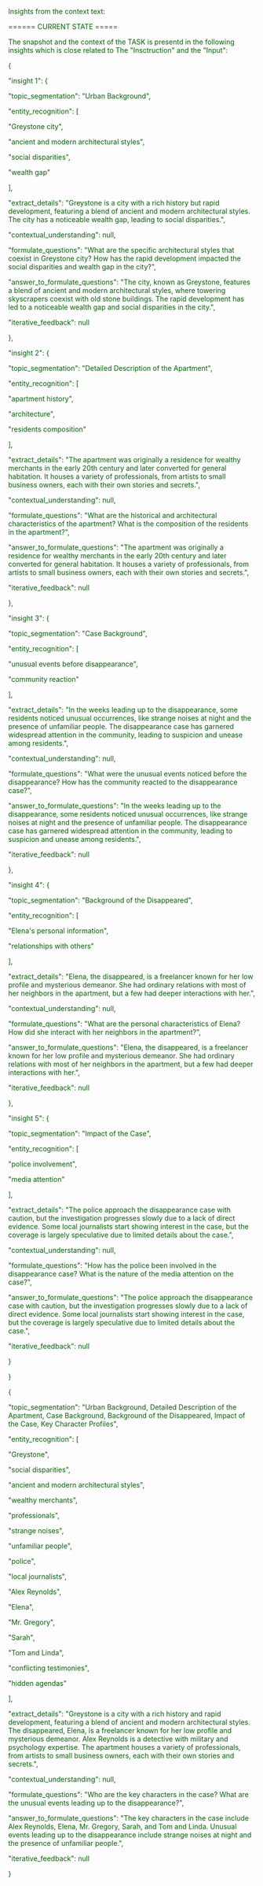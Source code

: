 
<span style='color: darkgreen;'>Insights from the context text:</span>


<span style='color: darkgreen;'>====== CURRENT STATE =====</span>

<span style='color: darkgreen;'>The snapshot and the context of the TASK is presentd in the following insights which is close related to The &quot;Insctruction&quot; and the &quot;Input&quot;:</span>

<span style='color: darkgreen;'>{</span>

<span style='color: darkgreen;'>    &quot;insight 1&quot;: {</span>

<span style='color: darkgreen;'>        &quot;topic_segmentation&quot;: &quot;Urban Background&quot;,</span>

<span style='color: darkgreen;'>        &quot;entity_recognition&quot;: [</span>

<span style='color: darkgreen;'>            &quot;Greystone city&quot;,</span>

<span style='color: darkgreen;'>            &quot;ancient and modern architectural styles&quot;,</span>

<span style='color: darkgreen;'>            &quot;social disparities&quot;,</span>

<span style='color: darkgreen;'>            &quot;wealth gap&quot;</span>

<span style='color: darkgreen;'>        ],</span>

<span style='color: darkgreen;'>        &quot;extract_details&quot;: &quot;Greystone is a city with a rich history but rapid development, featuring a blend of ancient and modern architectural styles. The city has a noticeable wealth gap, leading to social disparities.&quot;,</span>

<span style='color: darkgreen;'>        &quot;contextual_understanding&quot;: null,</span>

<span style='color: darkgreen;'>        &quot;formulate_questions&quot;: &quot;What are the specific architectural styles that coexist in Greystone city? How has the rapid development impacted the social disparities and wealth gap in the city?&quot;,</span>

<span style='color: darkgreen;'>        &quot;answer_to_formulate_questions&quot;: &quot;The city, known as Greystone, features a blend of ancient and modern architectural styles, where towering skyscrapers coexist with old stone buildings. The rapid development has led to a noticeable wealth gap and social disparities in the city.&quot;,</span>

<span style='color: darkgreen;'>        &quot;iterative_feedback&quot;: null</span>

<span style='color: darkgreen;'>    },</span>

<span style='color: darkgreen;'>    &quot;insight 2&quot;: {</span>

<span style='color: darkgreen;'>        &quot;topic_segmentation&quot;: &quot;Detailed Description of the Apartment&quot;,</span>

<span style='color: darkgreen;'>        &quot;entity_recognition&quot;: [</span>

<span style='color: darkgreen;'>            &quot;apartment history&quot;,</span>

<span style='color: darkgreen;'>            &quot;architecture&quot;,</span>

<span style='color: darkgreen;'>            &quot;residents composition&quot;</span>

<span style='color: darkgreen;'>        ],</span>

<span style='color: darkgreen;'>        &quot;extract_details&quot;: &quot;The apartment was originally a residence for wealthy merchants in the early 20th century and later converted for general habitation. It houses a variety of professionals, from artists to small business owners, each with their own stories and secrets.&quot;,</span>

<span style='color: darkgreen;'>        &quot;contextual_understanding&quot;: null,</span>

<span style='color: darkgreen;'>        &quot;formulate_questions&quot;: &quot;What are the historical and architectural characteristics of the apartment? What is the composition of the residents in the apartment?&quot;,</span>

<span style='color: darkgreen;'>        &quot;answer_to_formulate_questions&quot;: &quot;The apartment was originally a residence for wealthy merchants in the early 20th century and later converted for general habitation. It houses a variety of professionals, from artists to small business owners, each with their own stories and secrets.&quot;,</span>

<span style='color: darkgreen;'>        &quot;iterative_feedback&quot;: null</span>

<span style='color: darkgreen;'>    },</span>

<span style='color: darkgreen;'>    &quot;insight 3&quot;: {</span>

<span style='color: darkgreen;'>        &quot;topic_segmentation&quot;: &quot;Case Background&quot;,</span>

<span style='color: darkgreen;'>        &quot;entity_recognition&quot;: [</span>

<span style='color: darkgreen;'>            &quot;unusual events before disappearance&quot;,</span>

<span style='color: darkgreen;'>            &quot;community reaction&quot;</span>

<span style='color: darkgreen;'>        ],</span>

<span style='color: darkgreen;'>        &quot;extract_details&quot;: &quot;In the weeks leading up to the disappearance, some residents noticed unusual occurrences, like strange noises at night and the presence of unfamiliar people. The disappearance case has garnered widespread attention in the community, leading to suspicion and unease among residents.&quot;,</span>

<span style='color: darkgreen;'>        &quot;contextual_understanding&quot;: null,</span>

<span style='color: darkgreen;'>        &quot;formulate_questions&quot;: &quot;What were the unusual events noticed before the disappearance? How has the community reacted to the disappearance case?&quot;,</span>

<span style='color: darkgreen;'>        &quot;answer_to_formulate_questions&quot;: &quot;In the weeks leading up to the disappearance, some residents noticed unusual occurrences, like strange noises at night and the presence of unfamiliar people. The disappearance case has garnered widespread attention in the community, leading to suspicion and unease among residents.&quot;,</span>

<span style='color: darkgreen;'>        &quot;iterative_feedback&quot;: null</span>

<span style='color: darkgreen;'>    },</span>

<span style='color: darkgreen;'>    &quot;insight 4&quot;: {</span>

<span style='color: darkgreen;'>        &quot;topic_segmentation&quot;: &quot;Background of the Disappeared&quot;,</span>

<span style='color: darkgreen;'>        &quot;entity_recognition&quot;: [</span>

<span style='color: darkgreen;'>            &quot;Elena&#x27;s personal information&quot;,</span>

<span style='color: darkgreen;'>            &quot;relationships with others&quot;</span>

<span style='color: darkgreen;'>        ],</span>

<span style='color: darkgreen;'>        &quot;extract_details&quot;: &quot;Elena, the disappeared, is a freelancer known for her low profile and mysterious demeanor. She had ordinary relations with most of her neighbors in the apartment, but a few had deeper interactions with her.&quot;,</span>

<span style='color: darkgreen;'>        &quot;contextual_understanding&quot;: null,</span>

<span style='color: darkgreen;'>        &quot;formulate_questions&quot;: &quot;What are the personal characteristics of Elena? How did she interact with her neighbors in the apartment?&quot;,</span>

<span style='color: darkgreen;'>        &quot;answer_to_formulate_questions&quot;: &quot;Elena, the disappeared, is a freelancer known for her low profile and mysterious demeanor. She had ordinary relations with most of her neighbors in the apartment, but a few had deeper interactions with her.&quot;,</span>

<span style='color: darkgreen;'>        &quot;iterative_feedback&quot;: null</span>

<span style='color: darkgreen;'>    },</span>

<span style='color: darkgreen;'>    &quot;insight 5&quot;: {</span>

<span style='color: darkgreen;'>        &quot;topic_segmentation&quot;: &quot;Impact of the Case&quot;,</span>

<span style='color: darkgreen;'>        &quot;entity_recognition&quot;: [</span>

<span style='color: darkgreen;'>            &quot;police involvement&quot;,</span>

<span style='color: darkgreen;'>            &quot;media attention&quot;</span>

<span style='color: darkgreen;'>        ],</span>

<span style='color: darkgreen;'>        &quot;extract_details&quot;: &quot;The police approach the disappearance case with caution, but the investigation progresses slowly due to a lack of direct evidence. Some local journalists start showing interest in the case, but the coverage is largely speculative due to limited details about the case.&quot;,</span>

<span style='color: darkgreen;'>        &quot;contextual_understanding&quot;: null,</span>

<span style='color: darkgreen;'>        &quot;formulate_questions&quot;: &quot;How has the police been involved in the disappearance case? What is the nature of the media attention on the case?&quot;,</span>

<span style='color: darkgreen;'>        &quot;answer_to_formulate_questions&quot;: &quot;The police approach the disappearance case with caution, but the investigation progresses slowly due to a lack of direct evidence. Some local journalists start showing interest in the case, but the coverage is largely speculative due to limited details about the case.&quot;,</span>

<span style='color: darkgreen;'>        &quot;iterative_feedback&quot;: null</span>

<span style='color: darkgreen;'>    }</span>

<span style='color: darkgreen;'>}</span>

<span style='color: darkgreen;'>{</span>

<span style='color: darkgreen;'>    &quot;topic_segmentation&quot;: &quot;Urban Background, Detailed Description of the Apartment, Case Background, Background of the Disappeared, Impact of the Case, Key Character Profiles&quot;,</span>

<span style='color: darkgreen;'>    &quot;entity_recognition&quot;: [</span>

<span style='color: darkgreen;'>        &quot;Greystone&quot;,</span>

<span style='color: darkgreen;'>        &quot;social disparities&quot;,</span>

<span style='color: darkgreen;'>        &quot;ancient and modern architectural styles&quot;,</span>

<span style='color: darkgreen;'>        &quot;wealthy merchants&quot;,</span>

<span style='color: darkgreen;'>        &quot;professionals&quot;,</span>

<span style='color: darkgreen;'>        &quot;strange noises&quot;,</span>

<span style='color: darkgreen;'>        &quot;unfamiliar people&quot;,</span>

<span style='color: darkgreen;'>        &quot;police&quot;,</span>

<span style='color: darkgreen;'>        &quot;local journalists&quot;,</span>

<span style='color: darkgreen;'>        &quot;Alex Reynolds&quot;,</span>

<span style='color: darkgreen;'>        &quot;Elena&quot;,</span>

<span style='color: darkgreen;'>        &quot;Mr. Gregory&quot;,</span>

<span style='color: darkgreen;'>        &quot;Sarah&quot;,</span>

<span style='color: darkgreen;'>        &quot;Tom and Linda&quot;,</span>

<span style='color: darkgreen;'>        &quot;conflicting testimonies&quot;,</span>

<span style='color: darkgreen;'>        &quot;hidden agendas&quot;</span>

<span style='color: darkgreen;'>    ],</span>

<span style='color: darkgreen;'>    &quot;extract_details&quot;: &quot;Greystone is a city with a rich history and rapid development, featuring a blend of ancient and modern architectural styles. The disappeared, Elena, is a freelancer known for her low profile and mysterious demeanor. Alex Reynolds is a detective with military and psychology expertise. The apartment houses a variety of professionals, from artists to small business owners, each with their own stories and secrets.&quot;,</span>

<span style='color: darkgreen;'>    &quot;contextual_understanding&quot;: null,</span>

<span style='color: darkgreen;'>    &quot;formulate_questions&quot;: &quot;Who are the key characters in the case? What are the unusual events leading up to the disappearance?&quot;,</span>

<span style='color: darkgreen;'>    &quot;answer_to_formulate_questions&quot;: &quot;The key characters in the case include Alex Reynolds, Elena, Mr. Gregory, Sarah, and Tom and Linda. Unusual events leading up to the disappearance include strange noises at night and the presence of unfamiliar people.&quot;,</span>

<span style='color: darkgreen;'>    &quot;iterative_feedback&quot;: null</span>

<span style='color: darkgreen;'>}</span>
